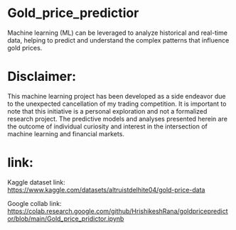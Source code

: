 # Gold_price_predictior
Machine learning (ML) can be leveraged to analyze historical and real-time data, helping to predict and understand the complex patterns that influence gold prices. 


# Disclaimer:

This machine learning project has been developed as a side endeavor due to the unexpected cancellation of my trading competition. It is important to note that this initiative is a personal exploration and not a formalized research project. The predictive models and analyses presented herein are the outcome of individual curiosity and interest in the intersection of machine learning and financial markets.

# link:
Kaggle dataset link: https://www.kaggle.com/datasets/altruistdelhite04/gold-price-data

Google collab link: https://colab.research.google.com/github/HrishikeshRana/goldpricepredictor/blob/main/Gold_price_pridictor.ipynb
